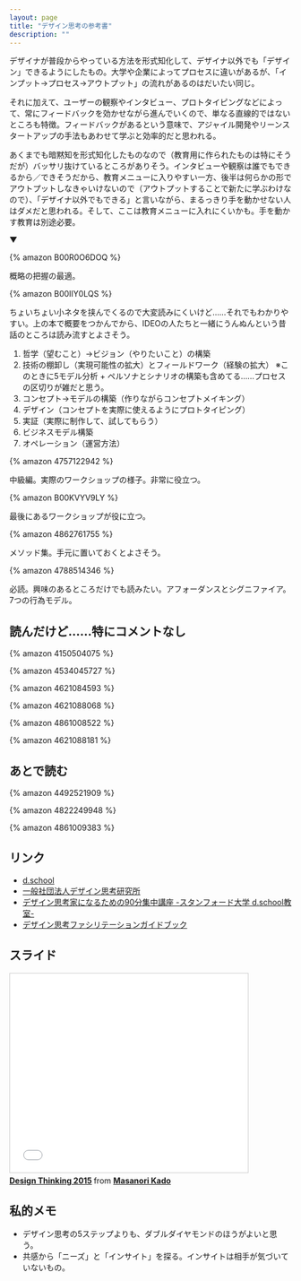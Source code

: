```yaml
---
layout: page
title: "デザイン思考の参考書"
description: ""
---
```


デザイナが普段からやっている方法を形式知化して、デザイナ以外でも「デザイン」できるようにしたもの。大学や企業によってプロセスに違いがあるが、「インプット→プロセス→アウトプット」の流れがあるのはだいたい同じ。

それに加えて、ユーザーの観察やインタビュー、プロトタイピングなどによって、常にフィードバックを効かせながら進んでいくので、単なる直線的ではないところも特徴。フィードバックがあるという意味で、アジャイル開発やリーンスタートアップの手法もあわせて学ぶと効率的だと思われる。

あくまでも暗黙知を形式知化したものなので（教育用に作られたものは特にそうだが）バッサリ抜けているところがありそう。インタビューや観察は誰でもできるから／できそうだから、教育メニューに入りやすい一方、後半は何らかの形でアウトプットしなきゃいけないので（アウトプットすることで新たに学ぶわけなので）、「デザイナ以外でもできる」と言いながら、まるっきり手を動かせない人はダメだと思われる。そして、ここは教育メニューに入れにくいかも。手を動かす教育は別途必要。

▼

{% amazon B00R0O6DOQ %}

概略の把握の最適。

{% amazon B00IIY0LQS %}

ちょいちょい小ネタを挟んでくるので大変読みにくいけど……それでもわかりやすい。上の本で概要をつかんでから、IDEOの人たちと一緒にうんぬんという昔話のところは読み流すとよさそう。

1. 哲学（望むこと）→ビジョン（やりたいこと）の構築
2. 技術の棚卸し（実現可能性の拡大）とフィールドワーク（経験の拡大）
   ※このときに5モデル分析 + ペルソナとシナリオの構築も含めてる……プロセスの区切りが雑だと思う。
3. コンセプト→モデルの構築（作りながらコンセプトメイキング）
4. デザイン（コンセプトを実際に使えるようにプロトタイピング）
5. 実証（実際に制作して、試してもらう）
6. ビジネスモデル構築
7. オペレーション（運営方法）

{% amazon 4757122942 %}

中級編。実際のワークショップの様子。非常に役立つ。

{% amazon B00KVYV9LY %}

最後にあるワークショップが役に立つ。

{% amazon 4862761755 %}

メソッド集。手元に置いておくとよさそう。

{% amazon 4788514346 %}

必読。興味のあるところだけでも読みたい。アフォーダンスとシグニファイア。7つの行為モデル。

## 読んだけど……特にコメントなし

{% amazon 4150504075 %}

{% amazon 4534045727 %}

{% amazon 4621084593 %}

{% amazon 4621088068 %}

{% amazon 4861008522 %}

{% amazon 4621088181 %}

## あとで読む

{% amazon 4492521909 %}

{% amazon 4822249948 %}

{% amazon 4861009383 %}

## リンク

* [d.school](http://dschool.stanford.edu/)
* [一般社団法人デザイン思考研究所](http://designthinking.or.jp/)
* [デザイン思考家になるための90分集中講座 -スタンフォード大学 d.school教室-](http://designthinking.or.jp/index.php?video)
* [デザイン思考ファシリテーションガイドブック](http://www.itoki.jp/catalog/special/designthinking/)

## スライド

<iframe src="//www.slideshare.net/slideshow/embed_code/key/KqPfYWwW8eQVob" width="425" height="355" frameborder="0" marginwidth="0" marginheight="0" scrolling="no" style="border:1px solid #CCC; border-width:1px; margin-bottom:5px; max-width: 100%;" allowfullscreen> </iframe> <div style="margin-bottom:5px"> <strong> <a href="//www.slideshare.net/kdmsnr/design-thinking-2015" title="Design Thinking 2015" target="_blank">Design Thinking 2015</a> </strong> from <strong><a href="//www.slideshare.net/kdmsnr" target="_blank">Masanori Kado</a></strong> </div>

## 私的メモ

* デザイン思考の5ステップよりも、ダブルダイヤモンドのほうがよいと思う。
* 共感から「ニーズ」と「インサイト」を探る。インサイトは相手が気づいていないもの。


